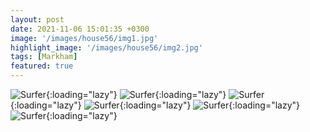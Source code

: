 ```yaml
---
layout: post
date: 2021-11-06 15:01:35 +0300
image: '/images/house56/img1.jpg'
highlight_image: '/images/house56/img2.jpg'
tags: [Markham]
featured: true
---
```


![Surfer]({{site.baseurl}}/images/house56/img3.jpg){:loading="lazy"}
![Surfer]({{site.baseurl}}/images/house56/img4.jpg){:loading="lazy"}
![Surfer]({{site.baseurl}}/images/house56/img5.jpg){:loading="lazy"}
![Surfer]({{site.baseurl}}/images/house56/img6.jpg){:loading="lazy"}
![Surfer]({{site.baseurl}}/images/house56/img7.jpg){:loading="lazy"}
![Surfer]({{site.baseurl}}/images/house56/img8.jpg){:loading="lazy"} 